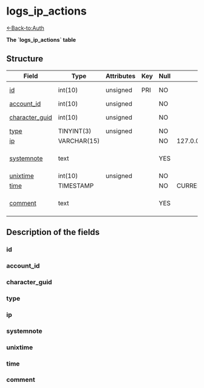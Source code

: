# logs\_ip\_actions

[<-Back-to:Auth](database-auth.md)

**The \`logs\_ip\_actions\` table**

## Structure

| Field               | Type        | Attributes | Key | Null | Default           | Extra          | Comment                       |
|---------------------|-------------|------------|-----|------|-------------------|----------------|-------------------------------|
| [id][1]             | int(10)     | unsigned   | PRI | NO   |                   | auto_increment | Unique Identifier             |
| [account_id][2]     | int(10)     | unsigned   |     | NO   |                   |                | Account ID                    |
| [character_guid][3] | int(10)     | unsigned   |     | NO   |                   |                | Character Guid                |
| [type][4]           | TINYINT(3)  | unsigned   |     | NO   |                   |                |                               |
| [ip][5]             | VARCHAR(15) |            |     | NO   | 127.0.0.1         |                |                               |
| [systemnote][6]     | text        |            |     | YES  |                   |                | Notes inserted by system      |
| [unixtime][7]       | int(10)     | unsigned   |     | NO   |                   |                | Unixtime                      |
| [time][8]           | TIMESTAMP   |            |     | NO   | CURRENT_TIMESTAMP |                | TIMESTAMP                     |
| [comment][9]        | text        |            |     | YES  |                   |                | Allows users to add a comment |

[1]: #id
[2]: #account_id
[3]: #character_guid
[4]: #type
[5]: #ip
[6]: #systemnote
[7]: #unixtime
[8]: #time
[9]: #comment

## Description of the fields

### id

### account_id

### character_guid

### type

### ip

### systemnote

### unixtime

### time

### comment
